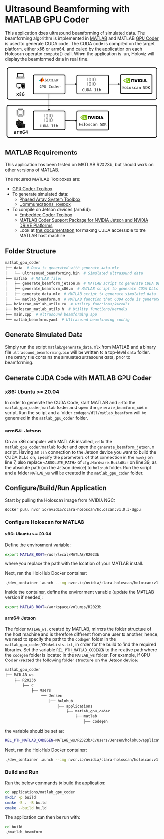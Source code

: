 # Ultrasound Beamforming with MATLAB GPU Coder

This application does ultrasound beamforming of simulated data. The beamforming algorithm is implemented in [MATLAB](https://uk.mathworks.com/products/matlab.html) and MATLAB [GPU Coder](https://www.mathworks.com/products/gpu-coder.html) is used to generate CUDA code. The CUDA code is compiled on the target platform, either x86 or arm64, and called by the application on each Holoscan operator `compute()` call. When the application is run, Holoviz will display the beamformed data in real time.

<img src="resources/architecture_diagram.png" alt="isolated" width="800"/>

## MATLAB Requirements

This application has been tested on MATLAB R2023b, but should work on other versions of MATLAB.

The required MATLAB Toolboxes are:

* [GPU Coder Toolbox](https://www.mathworks.com/products/gpu-coder.html)
* To generate simulated data:
    * [Phased Array System Toolbox](https://uk.mathworks.com/products/phased-array.html)
    * [Communications Toolbox](https://uk.mathworks.com/products/communications.html)
* To compile on Jetson devices (arm64):
    * [Embedded Coder Toolbox](https://uk.mathworks.com/products/embedded-coder.html)
    * [MATLAB Coder Support Package for NVIDIA Jetson and NVIDIA DRIVE Platforms](https://uk.mathworks.com/help/supportpkg/nvidia/)
    * Look at [this documentation](https://uk.mathworks.com/help/coder/nvidia/ug/install-and-setup-prerequisites.html) for making CUDA accessible to the MATLAB host machine

## Folder Structure

```sh
matlab_gpu_coder
├── data  # Data is generated with generate_data.mlx
│   └── ultrasound_beamforming.bin  # Simulated ultrasound data
├── matlab  # MATLAB files
│   ├── generate_beamform_jetson.m  # MATLAB script to generate CUDA DLLs on Jetson
│   ├── generate_beamform_x86.m  # MATLAB script to generate CUDA DLLs on x86
│   ├── generate_data.mlx  # MATLAB script to generate simulated data
│   └── matlab_beamform.m  # MATLAB function that CUDA code is generated from
├── holoscan_matlab_utils.cu  # Utility functions/kernels
├── holoscan_matlab_utils.h  # Utility functions/kernels
├── main.cpp  # Ultrasound beamforming app
└── matlab_beamform.yaml  # Ultrasound beamforming config
```

## Generate Simulated Data

Simply run the script `matlab/generate_data.mlx` from MATLAB and a binary file `ultrasound_beamforming.bin` will be written to a top-level `data` folder. The binary file contains the simulated ultrasound data, prior to beamforming.

## Generate CUDA Code with MATLAB GPU Coder

### x86: Ubuntu >= 20.04

In order to generate the CUDA Code, start MATLAB and `cd` to the `matlab_gpu_coder/matlab` folder and open the `generate_beamform_x86.m` script. Run the script and a folder `codegen/dll/matlab_beamform` will be generated in the `matlab_gpu_coder` folder.

### arm64: Jetson

On an x86 computer with MATLAB installed, `cd` to the `matlab_gpu_coder/matlab` folder and open the `generate_beamform_jetson.m` script. Having an `ssh` connection to the Jetson device you want to build the CUDA DLLs on, specify the parameters of that connection in the `hwobj` on line 7, also replace `<ABSOLUTE_PATH>` of `cfg.Hardware.BuildDir` on line 39, as the absolute path (on the Jetson device) to `holohub` folder. Run the script and a folder `MATLAB_ws` will be created in the `matlab_gpu_coder` folder.

## Configure/Build/Run Application

Start by pulling the Holoscan image from NVIDIA NGC:
```sh
docker pull nvcr.io/nvidia/clara-holoscan/holoscan:v1.0.3-dgpu
```

### Configure Holoscan for MATLAB

#### x86: Ubuntu >= 20.04

Define the environment variable:
```sh
export MATLAB_ROOT=/usr/local/MATLAB/R2023b
```
where you replace the path with the location of your MATLAB install.

Next, run the HoloHub Docker container:
```sh
./dev_container launch --img nvcr.io/nvidia/clara-holoscan/holoscan:v1.0.3-dgpu --add-volume ${MATLAB_ROOT}
```

Inside the container, define the environment variable (update the MATLAB version if needed):
```sh
export MATLAB_ROOT=/workspace/volumes/R2023b
```

#### arm64: Jetson

The folder `MATLAB_ws`, created by MATLAB, mirrors the folder structure of the host machine and is therefore different from one user to another; hence, we need to specify the path to the `codegen` folder in the `matlab_gpu_coder/CMakeLists.txt`, in order for the build to find the required libraries. Set the variable `REL_PTH_MATLAB_CODEGEN` to the relative path where the `codegen` folder is located in the `MATLAB_ws` folder. For example, if GPU Coder created the following folder structure on the Jetson device:
```sh
matlab_gpu_coder
├── MATLAB_ws
    ├── R2023b
        ├── C
            ├── Users
                ├── Jensen
                    ├── holohub
                        ├── applications
                            ├── matlab_gpu_coder
                                ├── matlab
                                    ├── codegen
```
the variable should be set as:
```sh
REL_PTH_MATLAB_CODEGEN=MATLAB_ws/R2023b/C/Users/Jensen/holohub/applications/matlab_gpu_coder/matlab/codegen
```

Next, run the HoloHub Docker container:
```sh
./dev_container launch --img nvcr.io/nvidia/clara-holoscan/holoscan:v1.0.3-dgpu
```

### Build and Run

Run the below commands to build the application:
```sh
cd applications/matlab_gpu_coder
mkdir -p build
cmake -S . -B build
cmake --build build
```

The application can then be run with:
```sh
cd build
./matlab_beamform
```
